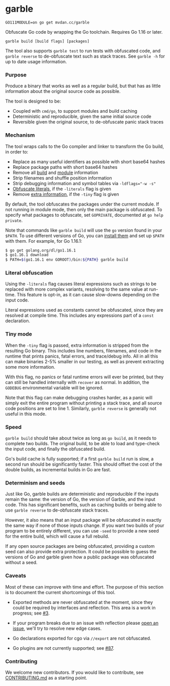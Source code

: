 # garble

	GO111MODULE=on go get mvdan.cc/garble

Obfuscate Go code by wrapping the Go toolchain. Requires Go 1.16 or later.

	garble build [build flags] [packages]

The tool also supports `garble test` to run tests with obfuscated code,
and `garble reverse` to de-obfuscate text such as stack traces.
See `garble -h` for up to date usage information.

### Purpose

Produce a binary that works as well as a regular build, but that has as little
information about the original source code as possible.

The tool is designed to be:

* Coupled with `cmd/go`, to support modules and build caching
* Deterministic and reproducible, given the same initial source code
* Reversible given the original source, to de-obfuscate panic stack traces

### Mechanism

The tool wraps calls to the Go compiler and linker to transform the Go build, in
order to:

* Replace as many useful identifiers as possible with short base64 hashes
* Replace package paths with short base64 hashes
* Remove all [build](https://golang.org/pkg/runtime/#Version) and [module](https://golang.org/pkg/runtime/debug/#ReadBuildInfo) information
* Strip filenames and shuffle position information
* Strip debugging information and symbol tables via `-ldflags="-w -s"`
* [Obfuscate literals](#literal-obfuscation), if the `-literals` flag is given
* Remove [extra information](#tiny-mode), if the `-tiny` flag is given

By default, the tool obfuscates the packages under the current module. If not
running in module mode, then only the main package is obfuscated. To specify
what packages to obfuscate, set `GOPRIVATE`, documented at `go help private`.

Note that commands like `garble build` will use the `go` version found in your
`$PATH`. To use different versions of Go, you can
[install them](https://golang.org/doc/manage-install#installing-multiple)
and set up `$PATH` with them. For example, for Go 1.16.1:

```sh
$ go get golang.org/dl/go1.16.1
$ go1.16.1 download
$ PATH=$(go1.16.1 env GOROOT)/bin:${PATH} garble build
```

### Literal obfuscation

Using the `-literals` flag causes literal expressions such as strings to be
replaced with more complex variants, resolving to the same value at run-time.
This feature is opt-in, as it can cause slow-downs depending on the input code.

Literal expressions used as constants cannot be obfuscated, since they are
resolved at compile time. This includes any expressions part of a `const`
declaration.

### Tiny mode

When the `-tiny` flag is passed, extra information is stripped from the resulting
Go binary. This includes line numbers, filenames, and code in the runtime that
prints panics, fatal errors, and trace/debug info. All in all this can make binaries
2-5% smaller in our testing, as well as prevent extracting some more information.

With this flag, no panics or fatal runtime errors will ever be printed, but they
can still be handled internally with `recover` as normal. In addition, the
`GODEBUG` environmental variable will be ignored.

Note that this flag can make debugging crashes harder, as a panic will simply
exit the entire program without printing a stack trace, and all source code
positions are set to line 1. Similarly, `garble reverse` is generally not useful
in this mode.

### Speed

`garble build` should take about twice as long as `go build`, as it needs to
complete two builds. The original build, to be able to load and type-check the
input code, and finally the obfuscated build.

Go's build cache is fully supported; if a first `garble build` run is slow, a
second run should be significantly faster. This should offset the cost of the
double builds, as incremental builds in Go are fast.

### Determinism and seeds

Just like Go, garble builds are deterministic and reproducible if the inputs
remain the same: the version of Go, the version of Garble, and the input code.
This has significant benefits, such as caching builds or being able to use
`garble reverse` to de-obfuscate stack traces.

However, it also means that an input package will be obfuscated in exactly the
same way if none of those inputs change. If you want two builds of your program
to be entirely different, you can use `-seed` to provide a new seed for the
entire build, which will cause a full rebuild.

If any open source packages are being obfuscated, providing a custom seed can
also provide extra protection. It could be possible to guess the versions of Go
and garble given how a public package was obfuscated without a seed.

### Caveats

Most of these can improve with time and effort. The purpose of this section is
to document the current shortcomings of this tool.

* Exported methods are never obfuscated at the moment, since they could
  be required by interfaces and reflection. This area is a work in progress; see
  [#3](https://github.com/burrowers/garble/issues/3).

* If your program breaks due to an issue with reflection please [open an issue](https://github.com/burrowers/garble/issues/new),
  we'll try to resolve new edge cases.

* Go declarations exported for cgo via `//export` are not obfuscated.

* Go plugins are not currently supported; see [#87](https://github.com/burrowers/garble/issues/87).

### Contributing

We welcome new contributors. If you would like to contribute, see
[CONTRIBUTING.md](CONTRIBUTING.md) as a starting point.
